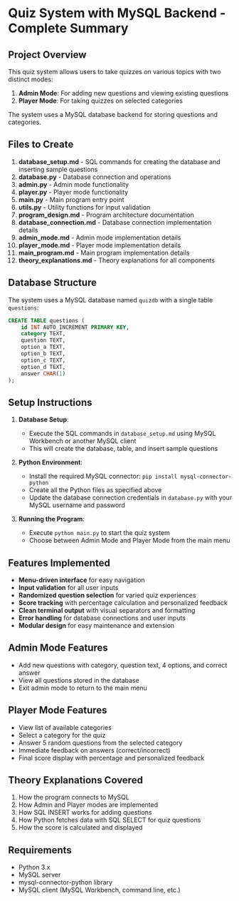 # Quiz System with MySQL Backend - Complete Summary

## Project Overview

This quiz system allows users to take quizzes on various topics with two distinct modes:
1. **Admin Mode**: For adding new questions and viewing existing questions
2. **Player Mode**: For taking quizzes on selected categories

The system uses a MySQL database backend for storing questions and categories.

## Files to Create

1. **database_setup.md** - SQL commands for creating the database and inserting sample questions
2. **database.py** - Database connection and operations
3. **admin.py** - Admin mode functionality
4. **player.py** - Player mode functionality
5. **main.py** - Main program entry point
6. **utils.py** - Utility functions for input validation
7. **program_design.md** - Program architecture documentation
8. **database_connection.md** - Database connection implementation details
9. **admin_mode.md** - Admin mode implementation details
10. **player_mode.md** - Player mode implementation details
11. **main_program.md** - Main program implementation details
12. **theory_explanations.md** - Theory explanations for all components

## Database Structure

The system uses a MySQL database named `quizdb` with a single table `questions`:

```sql
CREATE TABLE questions (
    id INT AUTO_INCREMENT PRIMARY KEY,
    category TEXT,
    question TEXT,
    option_a TEXT,
    option_b TEXT,
    option_c TEXT,
    option_d TEXT,
    answer CHAR(1)
);
```

## Setup Instructions

1. **Database Setup**:
   - Execute the SQL commands in `database_setup.md` using MySQL Workbench or another MySQL client
   - This will create the database, table, and insert sample questions

2. **Python Environment**:
   - Install the required MySQL connector: `pip install mysql-connector-python`
   - Create all the Python files as specified above
   - Update the database connection credentials in `database.py` with your MySQL username and password

3. **Running the Program**:
   - Execute `python main.py` to start the quiz system
   - Choose between Admin Mode and Player Mode from the main menu

## Features Implemented

- **Menu-driven interface** for easy navigation
- **Input validation** for all user inputs
- **Randomized question selection** for varied quiz experiences
- **Score tracking** with percentage calculation and personalized feedback
- **Clean terminal output** with visual separators and formatting
- **Error handling** for database connections and user inputs
- **Modular design** for easy maintenance and extension

## Admin Mode Features

- Add new questions with category, question text, 4 options, and correct answer
- View all questions stored in the database
- Exit admin mode to return to the main menu

## Player Mode Features

- View list of available categories
- Select a category for the quiz
- Answer 5 random questions from the selected category
- Immediate feedback on answers (correct/incorrect)
- Final score display with percentage and personalized feedback

## Theory Explanations Covered

1. How the program connects to MySQL
2. How Admin and Player modes are implemented
3. How SQL INSERT works for adding questions
4. How Python fetches data with SQL SELECT for quiz questions
5. How the score is calculated and displayed

## Requirements

- Python 3.x
- MySQL server
- mysql-connector-python library
- MySQL client (MySQL Workbench, command line, etc.)